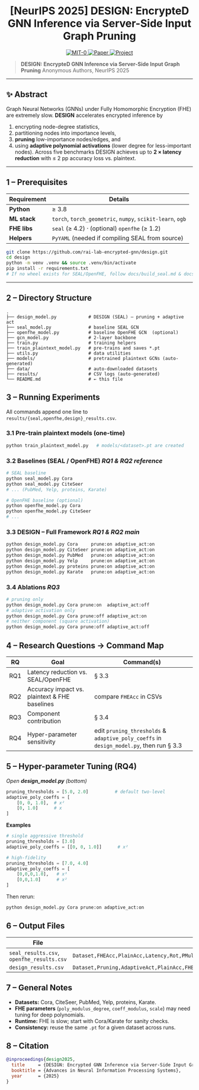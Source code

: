  <div align="center">

 <h1>[NeurIPS 2025] DESIGN: Encrypte<strong>D</strong> GNN Inference via Server-Side Input Graph Pruning</h1>

 <div align="center">
   <a href="https://opensource.org/license/mit-0">
     <img alt="MIT-0" src="https://img.shields.io/badge/License-MIT-0-4E94CE.svg">
   </a>
   <a href="">
     <img src="https://img.shields.io/badge/Paper-ArXiv-darkred.svg" alt="Paper">
   </a>
   <a href="https://github.com/rai-lab-encrypted-gnn/design">
     <img src="https://img.shields.io/badge/Project-Page-924E7D.svg" alt="Project">
   </a>
 </div>
 </div>

 > **DESIGN: EncrypteD GNN Inference via Server-Side Input Graph Pruning** 
 > Anonymous Authors, NeurIPS 2025 

 ---

 ## ✨ Abstract
 Graph Neural Networks (GNNs) under Fully Homomorphic Encryption (FHE) are extremely slow. **DESIGN** accelerates encrypted inference by 
 1. encrypting node-degree statistics, 
 2. partitioning nodes into importance levels, 
 3. **pruning** low-importance nodes/edges, and 
 4. using **adaptive polynomial activations** (lower degree for less-important nodes). 
 Across five benchmarks DESIGN achieves up to **2 × latency reduction** with ≤ 2 pp accuracy loss vs. plaintext.

 ---

 ## 1 – Prerequisites

 | Requirement | Details |
 |-------------|---------|
 | **Python**  | ≥ 3.8 |
 | **ML stack**| `torch`, `torch_geometric`, `numpy`, `scikit-learn`, `ogb` |
 | **FHE libs**| `seal` (≥ 4.2) · (optional) `openfhe` (≥ 1.2) |
 | **Helpers** | `PyYAML` (needed if compiling SEAL from source) |

 ```bash
 git clone https://github.com/rai-lab-encrypted-gnn/design.git
 cd design
 python -m venv .venv && source .venv/bin/activate
 pip install -r requirements.txt
 # If no wheel exists for SEAL/OpenFHE, follow docs/build_seal.md & docs/build_openfhe.md
 ```

 ---

 ## 2 – Directory Structure
 ```
 .
 ├── design_model.py            # DESIGN (SEAL) – pruning + adaptive act
 ├── seal_model.py              # baseline SEAL GCN
 ├── openfhe_model.py           # baseline OpenFHE GCN  (optional)
 ├── gcn_model.py               # 2-layer backbone
 ├── train.py                   # training helpers
 ├── train_plaintext_model.py   # pre-trains and saves *.pt
 ├── utils.py                   # data utilities
 ├── models/                    # pretrained plaintext GCNs (auto-generated)
 ├── data/                      # auto-downloaded datasets
 ├── results/                   # CSV logs (auto-generated)
 └── README.md                  # ← this file
 ```

 ## 3 – Running Experiments
 All commands append one line to `results/{seal,openfhe,design}_results.csv`.

 ### 3.1  Pre-train plaintext models (one-time)
 ```bash
 python train_plaintext_model.py   # models/<dataset>.pt are created
 ```

 ### 3.2  Baselines (SEAL / OpenFHE)  *RQ1 & RQ2 reference*
 ```bash
 # SEAL baseline
 python seal_model.py Cora
 python seal_model.py CiteSeer
 # ... (PubMed, Yelp, proteins, Karate)

 # OpenFHE baseline (optional)
 python openfhe_model.py Cora
 python openfhe_model.py CiteSeer
 # ...
 ```

 ### 3.3  DESIGN – Full Framework  *RQ1 & RQ2 main*
 ```bash
 python design_model.py Cora     prune:on adaptive_act:on
 python design_model.py CiteSeer prune:on adaptive_act:on
 python design_model.py PubMed   prune:on adaptive_act:on
 python design_model.py Yelp     prune:on adaptive_act:on
 python design_model.py proteins prune:on adaptive_act:on
 python design_model.py Karate   prune:on adaptive_act:on
 ```

 ### 3.4  Ablations  *RQ3*
 ```bash
 # pruning only
 python design_model.py Cora prune:on  adaptive_act:off
 # adaptive activation only
 python design_model.py Cora prune:off adaptive_act:on
 # neither component (square activation)
 python design_model.py Cora prune:off adaptive_act:off
 ```

 ## 4 – Research Questions → Command Map
 | RQ  | Goal                                              | Command(s)                      |
 |-----|---------------------------------------------------|---------------------------------|
 | RQ1 | Latency reduction vs. SEAL/OpenFHE                | § 3.3                           |
 | RQ2 | Accuracy impact vs. plaintext & FHE baselines     | compare `FHEAcc` in CSVs        |
 | RQ3 | Component contribution                            | § 3.4                           |
 | RQ4 | Hyper-parameter sensitivity                       | edit `pruning_thresholds` & `adaptive_poly_coeffs` in `design_model.py`, then run § 3.3 |

 ## 5 – Hyper-parameter Tuning (RQ4)
 *Open **design_model.py** (bottom)*
 ```python
 pruning_thresholds = [5.0, 2.0]          # default two-level
 adaptive_poly_coeffs = [
     [0, 0, 1.0],  # x²
     [0, 1.0]      # x
 ]
 ```
 **Examples**
 ```python
 # single aggressive threshold
 pruning_thresholds = [3.0]
 adaptive_poly_coeffs = [[0, 0, 1.0]]      # x²

 # high-fidelity
 pruning_thresholds = [7.0, 4.0]
 adaptive_poly_coeffs = [
     [0,0,0,1.0],   # x³
     [0,0,1.0]      # x²
 ]
 ```
 Then rerun:
 ```bash
 python design_model.py Cora prune:on adaptive_act:on
 ```

 ## 6 – Output Files
 | File                                  | Columns                                                        |
 |---------------------------------------|----------------------------------------------------------------|
 | `seal_results.csv`, `openfhe_results.csv` | `Dataset,FHEAcc,PlainAcc,Latency,Rot,PMult,CMult,Add`          |
 | `design_results.csv`                  | `Dataset,Pruning,AdaptiveAct,PlainAcc,FHEAcc,Latency,Rot,PMult,CMult,Add,PolyEval,MaskGen` |

 ## 7 – General Notes
 * **Datasets:** Cora, CiteSeer, PubMed, Yelp, proteins, Karate.
 * **FHE parameters** (`poly_modulus_degree`, `coeff_modulus`, `scale`) may need tuning for deep polynomials.
 * **Runtime:** FHE is slow; start with Cora/Karate for sanity checks.
 * **Consistency:** reuse the same `.pt` for a given dataset across runs.

 ## 8 – Citation
 ```bibtex
 @inproceedings{design2025,
   title     = {DESIGN: Encrypted GNN Inference via Server-Side Input Graph Pruning},
   booktitle = {Advances in Neural Information Processing Systems},
   year      = {2025}
 }
 ```
